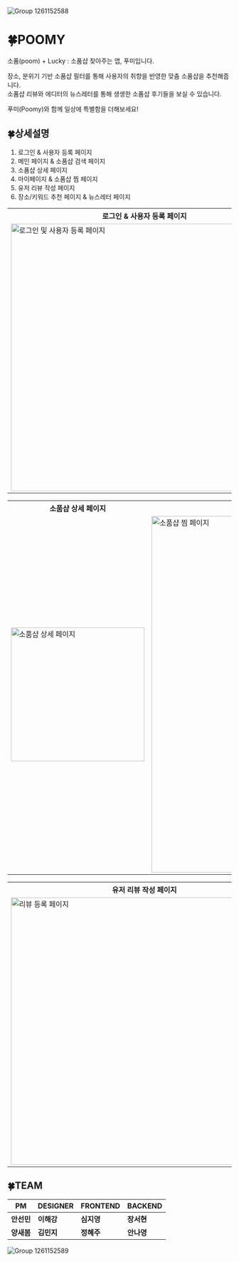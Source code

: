 ![Group 1261152588](https://github.com/user-attachments/assets/cbc4c8fe-6d1e-4319-8c8f-abc93d191262)

# 🍀POOMY
소품(poom) + Lucky : 소품샵 찾아주는 앱, 푸미입니다. 

장소, 분위기 기반 소품샵 필터를 통해 사용자의 취향을 반영한 맞춤 소품샵을 추천해줍니다.  
소품샵 리뷰와 에디터의 뉴스레터를 통해 생생한 소품샵 후기들을 보실 수 있습니다. 

푸미(Poomy)와 함께 일상에 특별함을 더해보세요!

## 🍀상세설명

1. 로그인 & 사용자 등록 페이지
2. 메인 페이지 & 소품샵 검색 페이지
3. 소품샵 상세 페이지
4. 마이페이지 & 소품샵 찜 페이지
5. 유저 리뷰 작성 페이지
6. 장소/키워드 추천 페이지 & 뉴스레터 페이지

<table>
  <tr>
    <th>로그인 & 사용자 등록 페이지</th>
    <th>메인 페이지 & 소품샵 검색 페이지</th>
  </tr>
  <tr>
    <td><img src="https://github.com/user-attachments/assets/901f3866-9378-412b-8482-f27c7eac90b1" alt="로그인 및 사용자 등록 페이지" width="600"></td>
    <td><img src="https://github.com/user-attachments/assets/91a5bb25-aa3b-4607-99ff-0525c0e76858" alt="메인페이지" width="600"></td>
  </tr>

</table>

<table>
  <tr>
    <th>소품샵 상세 페이지</th>
    <th>마이페이지 & 소품샵 찜 페이지</th>
  </tr>
  <tr>
    <td><img src="https://github.com/user-attachments/assets/e1896e80-d28e-47de-93a4-cb6385e0371e" alt="소품샵 상세 페이지" width="300"></td>
    <td><img src="https://github.com/user-attachments/assets/290d5730-889c-4d34-b395-8b71ce64158c" alt="소품샵 찜 페이지" width="800"></td>
  </tr>
</table>

<table>
  <tr>
    <th>유저 리뷰 작성 페이지</th>
    <th>마이페이지</th>
  </tr>
  <tr>
    <td><img src="https://github.com/user-attachments/assets/2ef918b3-0700-4481-8f45-d4d10361d8e7" alt="리뷰 등록 페이지" width="600"></td>
    <td><img src="https://github.com/user-attachments/assets/1837eee5-dd6f-42a7-a87f-5a7ff13e503f" alt="장소/키워드 추천 페이지 & 뉴스레터페이지" width="600"></td>
  </tr>
</table>

## 🍀TEAM


| **PM**           | **DESIGNER**     | **FRONTEND**      | **BACKEND**      |
|-------------------|------------------|-------------------|------------------|
| **안선민**        | **이해강**        | **심지영**         | **장서현**        |
| **양새봄**        | **김민지**        | **정혜주**         | **안나영**        |



![Group 1261152589](https://github.com/user-attachments/assets/7d358998-99dd-405a-97de-6a76d1beeb5b)
